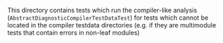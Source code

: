 This directory contains tests which run the compiler-like analysis (`AbstractDiagnosticCompilerTestDataTest`) for
tests which cannot be located in the compiler testdata directories (e.g. if they are multimodule tests that contain errors in
non-leaf modules)
